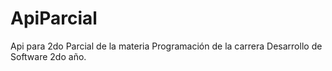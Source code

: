 # ApiParcial
Api para 2do Parcial de la materia Programación de la carrera Desarrollo de Software 2do año.
